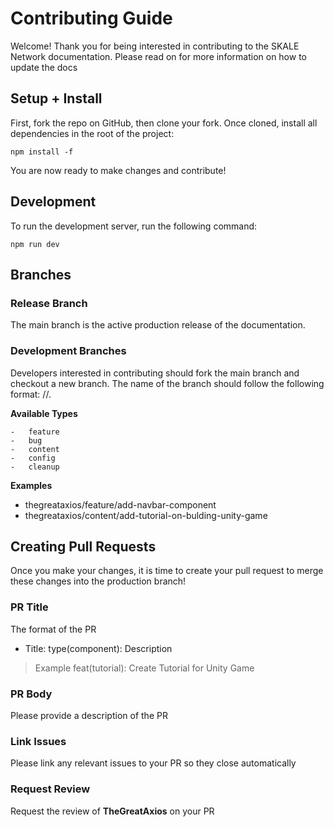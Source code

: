 # Contributing Guide

Welcome! Thank you for being interested in contributing to the SKALE Network documentation.
Please read on for more information on how to update the docs

## Setup + Install

First, fork the repo on GitHub, then clone your fork.
Once cloned, install all dependencies in the root of the project:

```shell
npm install -f
```

You are now ready to make changes and contribute!

## Development

To run the development server, run the following command:

```shell
npm run dev
```

## Branches

### Release Branch

The main branch is the active production release of the documentation.

### Development Branches

Developers interested in contributing should fork the main branch and checkout a new branch. The name of the branch should follow the following format: <github-username>/<type>/<name>.

**Available Types**

    -   feature
    -   bug
    -   content
    -   config
    -   cleanup

**Examples**

-   thegreataxios/feature/add-navbar-component
-   thegreataxios/content/add-tutorial-on-bulding-unity-game

## Creating Pull Requests

Once you make your changes, it is time to create your pull request to merge these changes into the production branch!

### PR Title

The format of the PR

-   Title: type(component): Description

> Example feat(tutorial): Create Tutorial for Unity Game

### PR Body

Please provide a description of the PR

### Link Issues

Please link any relevant issues to your PR so they close automatically

### Request Review

Request the review of **TheGreatAxios** on your PR
